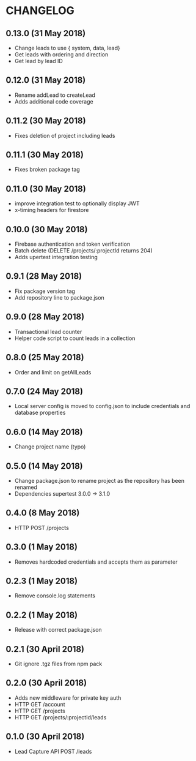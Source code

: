 # CHANGELOG

## 0.13.0 (31 May 2018)
+ Change leads to use { system, data, lead}
+ Get leads with ordering and direction
+ Get lead by lead ID

## 0.12.0 (31 May 2018)
+ Rename addLead to createLead
+ Adds additional code coverage

## 0.11.2 (30 May 2018)
+ Fixes deletion of project including leads

## 0.11.1 (30 May 2018)
+ Fixes broken package tag

## 0.11.0 (30 May 2018)
+ improve integration test to optionally display JWT
+ x-timing headers for firestore

## 0.10.0 (30 May 2018)
+ Firebase authentication and token verification
+ Batch delete (DELETE /projects/:projectId returns 204)
+ Adds upertest integration testing

## 0.9.1 (28 May 2018)
+ Fix package version tag
+ Add repository line to package.json

## 0.9.0 (28 May 2018)
+ Transactional lead counter
+ Helper code script to count leads in a collection

## 0.8.0 (25 May 2018)
+ Order and limit on getAllLeads

## 0.7.0 (24 May 2018)
+ Local server config is moved to config.json to include credentials and database properties

## 0.6.0 (14 May 2018)
+ Change project name (typo)

## 0.5.0 (14 May 2018)
+ Change package.json to rename project as the repository has been renamed
+ Dependencies supertest 3.0.0 -> 3.1.0

## 0.4.0 (8 May 2018)
+ HTTP POST /projects

## 0.3.0 (1 May 2018)
+ Removes hardcoded credentials and accepts them as parameter

## 0.2.3 (1 May 2018)
+ Remove console.log statements

## 0.2.2 (1 May 2018)
+ Release with correct package.json

## 0.2.1 (30 April 2018)
+ Git ignore .tgz files from npm pack

## 0.2.0 (30 April 2018)
+ Adds new middleware for private key auth
+ HTTP GET /account
+ HTTP GET /projects
+ HTTP GET /projects/:projectId/leads

## 0.1.0 (30 April 2018)
+ Lead Capture API POST /leads
